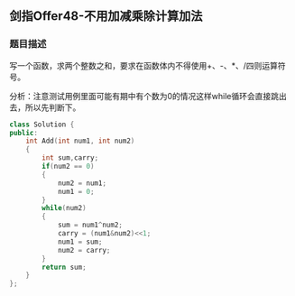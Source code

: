 ## 剑指Offer48-不用加减乘除计算加法

### 题目描述

写一个函数，求两个整数之和，要求在函数体内不得使用+、-、*、/四则运算符号。

分析：注意测试用例里面可能有期中有个数为0的情况这样while循环会直接跳出去，所以先判断下。

```cpp
class Solution {
public:
    int Add(int num1, int num2)
    {
        int sum,carry;
        if(num2 == 0)
        {
            num2 = num1;
            num1 = 0;
        }
        while(num2)
        {
            sum = num1^num2;
            carry = (num1&num2)<<1;
            num1 = sum;
            num2 = carry;
        }
        return sum;
    }
};
```

